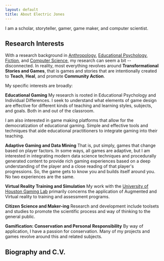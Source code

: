 ```yaml
---
layout: default
title: About Electric Jones
---
```

I am a scholar, storyteller, gamer, game maker, and computer scientist.


## Research Interests
With a research background in [Anthropology](), [Educational Psychology](), [Fiction](), and [Computer Science](), my research can seem a bit -- disconnected.
In reality, most everything revolves around **Transformational Stories and Games**, that is games and stories that are intentionally created to **Teach**, **Heal**, and promote **Community Action**.

My specific interests are broadly:

**Educational Gaming**
My research is rooted in Educational Psychology and Individual Differences. 
I seek to understand what elements of game design are effective for different kinds of teaching and learning styles, subjects, and goals.
Both in and out of the classroom.

I am also interested in game making platforms that allow for the democratization of educational gaming.
Simple and effective tools and techniques that aide educational practitioners to integrate gaming into their teaching.

**Adaptive Gaming and Data Mining**
That is, put simply, games that change based on player factors. 
In some ways, all games are adaptive, but I am interested in integrating modern data science techniques and procedurally generated content to provide rich gaming experiences based on a deep understanding of the player and a close reading of that player's progressions.
So, the game gets to know you and builds itself around you. No two experiences are the same.

**Virtual Reality Training and Simulation**
My work with the [University of Houston Gaming Lab]() primarily concerns the application of Augmented and Virtual reality to training and assessment programs.

**Citizen Science and Maker-ing**
Research and development include toolsets and studies to promote the scientific process and way of thinking to the general public.

**Gamification: Conservation and Personal Responsibility**
By way of application, I have a passion for conservation. Many of my projects and games revolve around this and related subjects.

## Biography and C.V.
